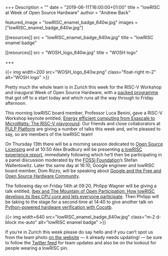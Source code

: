 +++
Description = ""
date = "2019-06-11T16:00:00+01:00"
title = "lowRISC at Week of Open Source Hardware"
author = "Andrew Back"

featured_image = "lowRISC_enamel_badge_640w.jpg"
images = ["lowRISC_enamel_badge_640w.jpg"]

[[resources]]
src = "lowRISC_enamel_badge_640w.jpg"
title = "lowRISC enamel badge"

[[resources]]
src = "WOSH_logo_640w.jpg"
title = "WOSH logo"

+++

{{< img width=200 src="WOSH_logo_640w.png" class="float-right m-2" alt="WOSH logo" >}}

Pretty much the whole team is in Zurich this week for the RISC-V Workshop and
inaugural Week of Open Source Hardware, with a [packed
programme](https://fossi-foundation.org/wosh/) that got off to a start today and
which runs all the way through to Friday afternoon.

This morning lowRISC board member, Professor Luca Benini, gave a RISC-V Workshop
keynote entitled, [Energy efficient computing from Exascale to MicroWatts: The
RISC-V
playground](https://tmt.knect365.com/risc-v-workshop-zurich/agenda/1#keynotes_energy-efficient-computing-from-exascale-to-microwatts-the-risc-v-playground).
Our friends and close collaborators at [PULP
Platform](https://pulp-platform.org/) are giving a number of talks this week
and, we’re pleased to say, so are members of the lowRISC team!

On Thursday 13th there will be a morning session dedicated to [Open Source
Licensing](https://fossi-foundation.org/wosh/#licensing) and at 10:50 Alex
Bradbury will be presenting [a lowRISC experience
report](https://fossi-foundation.org/wosh/#event-abstract-5), immediately
following which he’ll then be participating in a panel discussion moderated by
the [FOSSi Foundation](https://fossi-foundation.org/)’s Stefan Wallentowitz.
Later the same day at 16:10, Google engineer and lowRISC board member, Dom
Rizzo, will be speaking about [Google and the Free and Open Source Hardware
Community](https://fossi-foundation.org/wosh/#event-abstract-7).

The following day on Friday 14th at 09:20, Philipp Wagner will be giving a talk
entitled, [Ibex and The Mountain of Open Participation: How lowRISC develops its
Ibex CPU core and lets everyone
participate](https://fossi-foundation.org/wosh/#event-abstract-2). Then Philipp
will be taking to the stage for a second time at 14:40 to give another talk on
[Python-powered hardware verification with
Cocotb](https://fossi-foundation.org/wosh/#event-abstract-4).

{{< img width=640 src="lowRISC_enamel_badge_640w.jpg" class="m-2 d-block mx-auto" alt="lowRISC enamel badge" >}}

If you’re in Zurich this week please do say hello and if you can’t spot us from
the team photo [on the website](https://www.lowrisc.org/about/) — it already
needs updating! — be sure to follow the [Twitter
feed](https://twitter.com/lowrisc) for team updates and also be on the lookout
for people wearing a lowRISC pin.
